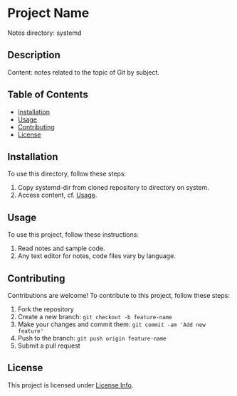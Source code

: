 
<!-- This is a comment in Markdown -->

# Project Name
Notes directory: systemd 

## Description
Content: notes related to the topic of Git by subject.

## Table of Contents

<!-- [...] represents link in markdown -->
<!-- (...) represents location in markdown -->
<!-- (#... location is header in markdown file -->

- [Installation](#installation)
- [Usage](#usage)
- [Contributing](#contributing)
- [License](#license)

## Installation

To use this directory, follow these steps:

1. Copy systemd-dir from cloned repository to directory on system. 
2. Access content, cf. [Usage](#usage).

## Usage

To use this project, follow these instructions:

1. Read notes and sample code.
2. Any text editor for notes, code files vary by language. 

## Contributing

Contributions are welcome! To contribute to this project, follow these steps:

1. Fork the repository
2. Create a new branch: `git checkout -b feature-name`
3. Make your changes and commit them: `git commit -am 'Add new feature'`
4. Push to the branch: `git push origin feature-name`
5. Submit a pull request

## License

<!-- [../LICENSE] link to license info file and relative path to it -->
This project is licensed under [License Info](../LICENSE).

